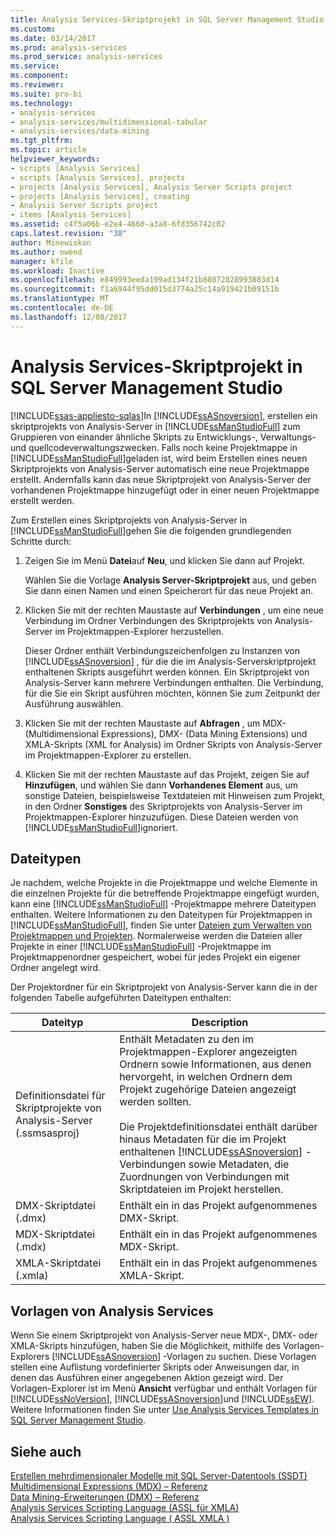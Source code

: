 ```yaml
---
title: Analysis Services-Skriptprojekt in SQL Server Management Studio | Microsoft Docs
ms.custom: 
ms.date: 03/14/2017
ms.prod: analysis-services
ms.prod_service: analysis-services
ms.service: 
ms.component: 
ms.reviewer: 
ms.suite: pro-bi
ms.technology:
- analysis-services
- analysis-services/multidimensional-tabular
- analysis-services/data-mining
ms.tgt_pltfrm: 
ms.topic: article
helpviewer_keywords:
- scripts [Analysis Services]
- scripts [Analysis Services], projects
- projects [Analysis Services], Analysis Server Scripts project
- projects [Analysis Services], creating
- Analysis Server Scripts project
- items [Analysis Services]
ms.assetid: c4f5a06b-e2e4-4660-a3a8-6fd356742c02
caps.latest.revision: "38"
author: Minewiskan
ms.author: owend
manager: kfile
ms.workload: Inactive
ms.openlocfilehash: e849993eeda199ad134f21b80872828993803d14
ms.sourcegitcommit: f1a6944f95dd015d3774a25c14a919421b09151b
ms.translationtype: MT
ms.contentlocale: de-DE
ms.lasthandoff: 12/08/2017
---
```

# <a name="analysis-services-scripts-project-in-sql-server-management-studio"></a>Analysis Services-Skriptprojekt in SQL Server Management Studio
[!INCLUDE[ssas-appliesto-sqlas](../../includes/ssas-appliesto-sqlas.md)]In [!INCLUDE[ssASnoversion](../../includes/ssasnoversion-md.md)], erstellen ein skriptprojekts von Analysis-Server in [!INCLUDE[ssManStudioFull](../../includes/ssmanstudiofull-md.md)] zum Gruppieren von einander ähnliche Skripts zu Entwicklungs-, Verwaltungs- und quellcodeverwaltungszwecken. Falls noch keine Projektmappe in [!INCLUDE[ssManStudioFull](../../includes/ssmanstudiofull-md.md)]geladen ist, wird beim Erstellen eines neuen Skriptprojekts von Analysis-Server automatisch eine neue Projektmappe erstellt. Andernfalls kann das neue Skriptprojekt von Analysis-Server der vorhandenen Projektmappe hinzugefügt oder in einer neuen Projektmappe erstellt werden.  
  
 Zum Erstellen eines Skriptprojekts von Analysis-Server in [!INCLUDE[ssManStudioFull](../../includes/ssmanstudiofull-md.md)]gehen Sie die folgenden grundlegenden Schritte durch:  
  
1.  Zeigen Sie im Menü **Datei**auf **Neu**, und klicken Sie dann auf Projekt.  
  
     Wählen Sie die Vorlage **Analysis Server-Skriptprojekt** aus, und geben Sie dann einen Namen und einen Speicherort für das neue Projekt an.  
  
2.  Klicken Sie mit der rechten Maustaste auf **Verbindungen** , um eine neue Verbindung im Ordner Verbindungen des Skriptprojekts von Analysis-Server im Projektmappen-Explorer herzustellen.  
  
     Dieser Ordner enthält Verbindungszeichenfolgen zu Instanzen von [!INCLUDE[ssASnoversion](../../includes/ssasnoversion-md.md)] , für die die im Analysis-Serverskriptprojekt enthaltenen Skripts ausgeführt werden können. Ein Skriptprojekt von Analysis-Server kann mehrere Verbindungen enthalten. Die Verbindung, für die Sie ein Skript ausführen möchten, können Sie zum Zeitpunkt der Ausführung auswählen.  
  
3.  Klicken Sie mit der rechten Maustaste auf **Abfragen** , um MDX- (Multidimensional Expressions), DMX- (Data Mining Extensions) und XMLA-Skripts (XML for Analysis) im Ordner Skripts von Analysis-Server im Projektmappen-Explorer zu erstellen.
  
4.  Klicken Sie mit der rechten Maustaste auf das Projekt, zeigen Sie auf **Hinzufügen**, und wählen Sie dann **Vorhandenes Element** aus, um sonstige Dateien, beispielsweise Textdateien mit Hinweisen zum Projekt, in den Ordner **Sonstiges** des Skriptprojekts von Analysis-Server im Projektmappen-Explorer hinzuzufügen. Diese Dateien werden von [!INCLUDE[ssManStudioFull](../../includes/ssmanstudiofull-md.md)]ignoriert.  
  
## <a name="file-types"></a>Dateitypen  
 Je nachdem, welche Projekte in die Projektmappe und welche Elemente in die einzelnen Projekte für die betreffende Projektmappe eingefügt wurden, kann eine [!INCLUDE[ssManStudioFull](../../includes/ssmanstudiofull-md.md)] -Projektmappe mehrere Dateitypen enthalten. Weitere Informationen zu den Dateitypen für Projektmappen in [!INCLUDE[ssManStudioFull](../../includes/ssmanstudiofull-md.md)], finden Sie unter [Dateien zum Verwalten von Projektmappen und Projekten](http://msdn.microsoft.com/library/e19d2859-0b97-4727-ac27-c4c226d86b2f). Normalerweise werden die Dateien aller Projekte in einer [!INCLUDE[ssManStudioFull](../../includes/ssmanstudiofull-md.md)] -Projektmappe im Projektmappenordner gespeichert, wobei für jedes Projekt ein eigener Ordner angelegt wird.  
  
 Der Projektordner für ein Skriptprojekt von Analysis-Server kann die in der folgenden Tabelle aufgeführten Dateitypen enthalten:  
  
|Dateityp|Description|  
|---------------|-----------------|  
|Definitionsdatei für Skriptprojekte von Analysis-Server (.ssmsasproj)|Enthält Metadaten zu den im Projektmappen-Explorer angezeigten Ordnern sowie Informationen, aus denen hervorgeht, in welchen Ordnern dem Projekt zugehörige Dateien angezeigt werden sollten.<br /><br /> Die Projektdefinitionsdatei enthält darüber hinaus Metadaten für die im Projekt enthaltenen [!INCLUDE[ssASnoversion](../../includes/ssasnoversion-md.md)] -Verbindungen sowie Metadaten, die Zuordnungen von Verbindungen mit Skriptdateien im Projekt herstellen.|  
|DMX-Skriptdatei (.dmx)|Enthält ein in das Projekt aufgenommenes DMX-Skript.|  
|MDX-Skriptdatei (.mdx)|Enthält ein in das Projekt aufgenommenes MDX-Skript.|  
|XMLA-Skriptdatei (.xmla)|Enthält ein in das Projekt aufgenommenes XMLA-Skript.|  
  
## <a name="analysis-services-templates"></a>Vorlagen von Analysis Services  
 Wenn Sie einem Skriptprojekt von Analysis-Server neue MDX-, DMX- oder XMLA-Skripts hinzufügen, haben Sie die Möglichkeit, mithilfe des Vorlagen-Explorers [!INCLUDE[ssASnoversion](../../includes/ssasnoversion-md.md)] -Vorlagen zu suchen. Diese Vorlagen stellen eine Auflistung vordefinierter Skripts oder Anweisungen dar, in denen das Ausführen einer angegebenen Aktion gezeigt wird. Der Vorlagen-Explorer ist im Menü **Ansicht** verfügbar und enthält Vorlagen für [!INCLUDE[ssNoVersion](../../includes/ssnoversion-md.md)], [!INCLUDE[ssASnoversion](../../includes/ssasnoversion-md.md)]und [!INCLUDE[ssEW](../../includes/ssew-md.md)]. Weitere Informationen finden Sie unter [Use Analysis Services Templates in SQL Server Management Studio](../../analysis-services/instances/use-analysis-services-templates-in-sql-server-management-studio.md).  
  
## <a name="see-also"></a>Siehe auch  
 [Erstellen mehrdimensionaler Modelle mit SQL Server-Datentools &#40;SSDT&#41;](../../analysis-services/multidimensional-models/creating-multidimensional-models-using-sql-server-data-tools-ssdt.md)   
 [Multidimensional Expressions &#40;MDX&#41; – Referenz](../../mdx/multidimensional-expressions-mdx-reference.md)   
 [Data Mining-Erweiterungen &#40;DMX&#41; – Referenz](../../dmx/data-mining-extensions-dmx-reference.md)   
 [Analysis Services Scripting Language &#40;ASSL für XMLA&#41;](../../analysis-services/scripting/analysis-services-scripting-language-assl-for-xmla.md)   
 [Analysis Services Scripting Language &#40; ASSL XMLA &#41;](../../analysis-services/scripting/analysis-services-scripting-language-assl-for-xmla.md)  
  
  
